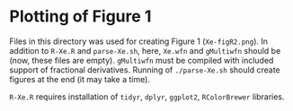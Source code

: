 # Plotting of Figure 1

Files in this directory was used for creating Figure 1 (`Xe-figR2.png`).
In addition to `R-Xe.R` and `parse-Xe.sh`, here, `Xe.wfn` and `gMultiwfn` should be (now, these files are empty).
`gMultiwfn` must be compiled with included support of fractional derivatives.
Running of `./parse-Xe.sh` should create figures at the end (it may take a time).

`R-Xe.R` requires installation of `tidyr`, `dplyr`, `ggplot2`, `RColorBrewer` libraries.
